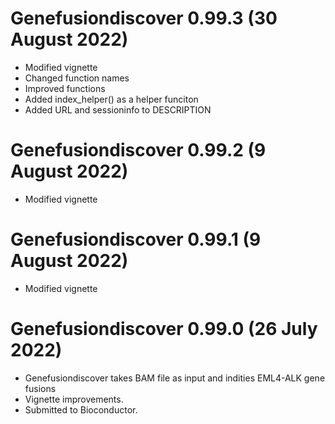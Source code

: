 # Genefusiondiscover 0.99.3 (30 August 2022)
* Modified vignette
* Changed function names
* Improved functions
* Added index_helper() as a helper funciton
* Added URL and sessioninfo to DESCRIPTION

# Genefusiondiscover 0.99.2 (9 August 2022)
* Modified vignette

# Genefusiondiscover 0.99.1 (9 August 2022)
* Modified vignette

# Genefusiondiscover 0.99.0 (26 July 2022)
* Genefusiondiscover takes BAM file as input and indities EML4-ALK gene fusions
* Vignette improvements.
* Submitted to Bioconductor.

